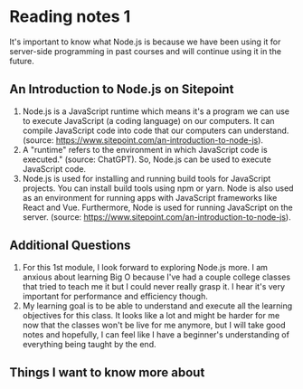 # Reading notes 1

It's important to know what Node.js is because we have been using it for server-side programming in past courses and will continue using it in the future.

## An Introduction to Node.js on Sitepoint

1. Node.js is a JavaScript runtime which means it's a program we can use to execute JavaScript (a coding language) on our computers. It can compile JavaScript code into code that our computers can understand. (source: <https://www.sitepoint.com/an-introduction-to-node-js>).
2. A "runtime" refers to the environment in which JavaScript code is executed." (source: ChatGPT). So, Node.js can be used to execute JavaScript code.
3. Node.js is used for installing and running build tools for JavaScript projects. You can install build tools using npm or yarn. Node is also used as an environment for running apps with JavaScript frameworks like React and Vue. Furthermore, Node is used for running JavaScript on the server. (source: <https://www.sitepoint.com/an-introduction-to-node-js>).

## Additional Questions

1. For this 1st module, I look forward to exploring Node.js more. I am anxious about learning Big O because I've had a couple college classes that tried to teach me it but I could never really grasp it. I hear it's very important for performance and efficiency though.
2. My learning goal is to be able to understand and execute all the learning objectives for this class. It looks like a lot and might be harder for me now that the classes won't be live for me anymore, but I will take good notes and hopefully, I can feel like I have a beginner's understanding of everything being taught by the end.

## Things I want to know more about
